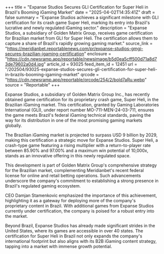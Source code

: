 +++
title = "Expanse Studios Secures GLI Certification for Super Heli in Brazil's Booming iGaming Market"
date = "2025-04-02T14:35:41Z"
draft = false
summary = "Expanse Studios achieves a significant milestone with GLI certification for its crash game Super Heli, marking its entry into Brazil's lucrative and newly regulated iGaming sector."
description = "Expanse Studios, a subsidiary of Golden Matrix Group, receives game certification for Brazilian market from GLI for Super Heli. The certification allows them to capture a share of Brazil's rapidly growing gaming market."
source_link = "https://meridianbet.reportablenews.com/pr/expanse-studios-gmgi-secures-brazilian-igaming-certification"
enclosure = "https://cdn.newsramp.app/reportable/newsimage/b5d0ea5cff500d71a8d73de79602a0d4.jpg"
article_id = 93025
feed_item_id = 12451
url = "/202504/93025-expanse-studios-secures-gli-certification-for-super-heli-in-brazils-booming-igaming-market"
qrcode = "https://cdn.newsramp.app/reportable/qrcode/254/2/bold7aRu.webp"
source = "Reportable"
+++

<p>Expanse Studios, a subsidiary of Golden Matrix Group Inc., has recently obtained game certification for its proprietary crash game, Super Heli, in the Brazilian iGaming market. This certification, granted by Gaming Laboratories International (GLI), under report number MO-711-MEN-24-03-711, ensures the game meets Brazil's federal iGaming technical standards, paving the way for its distribution in one of the most promising gaming markets globally.</p><p>The Brazilian iGaming market is projected to surpass USD 9 billion by 2029, making this certification a strategic move for Expanse Studios. Super Heli, a crash-type game featuring a rising multiplier with a return-to-player rate between 85.90% and 97.00% and a maximum win potential of 10,000x, stands as an innovative offering in this newly regulated space.</p><p>This development is part of Golden Matrix Group's comprehensive strategy for the Brazilian market, complementing Meridianbet's recent federal license for online and retail betting operations. Such advancements underscore the company's commitment to establishing a strong presence in Brazil's regulated gaming ecosystem.</p><p>CEO Damjan Stamenkovic emphasized the importance of this achievement, highlighting it as a gateway for deploying more of the company's proprietary content in Brazil. With additional games from Expanse Studios currently under certification, the company is poised for a robust entry into the market.</p><p>Beyond Brazil, Expanse Studios has already made significant strides in the United States, where its games are accessible in over 40 states. The certification for Super Heli in Brazil not only expands the company's international footprint but also aligns with its B2B iGaming content strategy, tapping into a market with immense growth potential.</p>